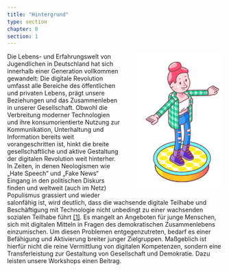 ```yaml
---
title: "Hintergrund"
type: section
chapter: 0
section: 1
---
```


<div style="margin-right: 0px; float:right; margin-left: 40px; margin-bottom: 20px">
  <img src="/images/intro.png"  style="display: block; max-width:200px; "/>
</div>

Die Lebens- und Erfahrungswelt von Jugendlichen in Deutschland hat sich
innerhalb einer Generation vollkommen gewandelt: Die digitale Revolution
umfasst alle Bereiche des öffentlichen und privaten Lebens, prägt unsere
Beziehungen und das Zusammenleben in unserer Gesellschaft. Obwohl die
Verbreitung moderner Technologien und ihre konsumorientierte Nutzung
zur Kommunikation, Unterhaltung und Information bereits weit vorangeschritten
ist, hinkt die breite gesellschaftliche und aktive Gestaltung der
digitalen Revolution weit hinterher. In Zeiten, in denen Neologismen wie
„Hate Speech“ und „Fake News“ Eingang in den politischen Diskurs finden
und weltweit (auch im Netz) Populismus grassiert und wieder salonfähig
ist, wird deutlich, dass die wachsende digitale Teilhabe und Beschäftigung
mit Technologie nicht unbedingt zu einer wachsenden sozialen Teilhabe
führt [[1]](https://www.bpb.de/dialog/netzdebatte/171701/digitale-spaltung-reproduktion-sozialer-ungleichheiten-im-internet). Es mangelt an Angeboten für junge Menschen, sich mit digitalen
Mitteln in Fragen des demokratischen Zusammenlebens einzumischen.
Um diesen Problemen entgegenzutreten, bedarf es einer Befähigung und
Aktivierung breiter junger Zielgruppen. Maßgeblich ist hierfür nicht die
reine Vermittlung von digitalen Kompetenzen, sondern eine Transferleistung
zur Gestaltung von Gesellschaft und Demokratie. Dazu leisten unsere
Workshops einen Beitrag.

